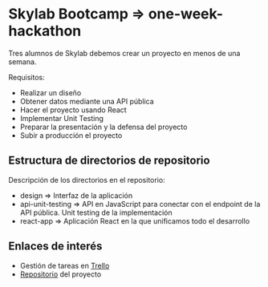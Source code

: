 # Skylab Bootcamp => one-week-hackathon

Tres alumnos de Skylab debemos crear un proyecto en menos de una semana.  

Requisitos:
* Realizar un diseño
* Obtener datos mediante una API pública
* Hacer el proyecto usando React
* Implementar Unit Testing
* Preparar la presentación y la defensa del proyecto
* Subir a producción el proyecto



## Estructura de directorios de repositorio  

Descripción de los directorios en el repositorio:
* design => Interfaz de la aplicación
* api-unit-testing => API en JavaScript para conectar con el endpoint de la API pública. Unit testing de la implementación
* react-app => Aplicación React en la que unificamos todo el desarrollo



## Enlaces de interés  

* Gestión de tareas en [Trello](https://trello.com/b/jt3Bpx3M/tiki-ticket)
* [Repositorio](https://github.com/didaquis/skylab-bootcamp-one-week-hackathon) del proyecto